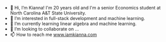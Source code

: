 - 👋 Hi, I’m Kianna! I'm 20 years old and I'm a senior Economics student at North Carolina A&T State University.
- 👀 I’m interested in full-stack development and machine learning.
- 🌱 I’m currently learning linear algebra and machine learning. 
- 💞️ I’m looking to collaborate on ...
- 📫 How to reach me www.iamkianna.com

<!---
kiannaamaya/kiannaamaya is a ✨ special ✨ repository because its `README.md` (this file) appears on your GitHub profile.
You can click the Preview link to take a look at your changes.
--->
